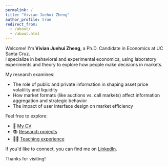 ```yaml
---
permalink: /
title: "Vivian Juehui Zheng"
author_profile: true
redirect_from: 
  - /about/
  - /about.html
---
```


Welcome! I'm **Vivian Juehui Zheng**, a Ph.D. Candidate in Economics at UC Santa Cruz.  
I specialize in behavioral and experimental economics, using laboratory experiments and theory to explore how people make decisions in markets.

My research examines:
- The role of public and private information in shaping asset price volatility and liquidity  
- How market formats (like auctions vs. call markets) affect information aggregation and strategic behavior  
- The impact of user interface design on market efficiency  

Feel free to explore:
- 📄 [My CV](files/VivianZheng_CV.pdf)
- 📚 [Research projects](/publications/)
- 🧑‍🏫 [Teaching experience](/teaching/)

If you'd like to connect, you can find me on [LinkedIn](https://www.linkedin.com/in/vivianjzheng/).

Thanks for visiting!
